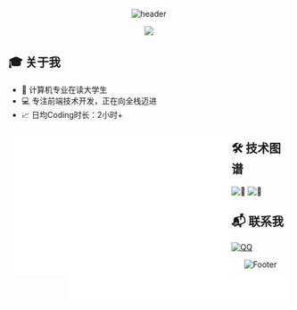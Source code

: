 <div align="center">
  
![header](https://capsule-render.vercel.app/api?type=waving&color=gradient&height=200&section=header&text=嗨👋我是GUjiYN&fontSize=50&animation=fadeIn)

</div>

<div align="center">
    <img src="https://api.moedog.org/count/@GUjiYN.readme" style="height: 65px">
</div>

## 🎓 关于我
- 🏫 计算机专业在读大学生
- 💻 专注前端技术开发，正在向全栈迈进
- 📈 日均Coding时长：2小时+




<div>
    <img align="left" width="400" alt="🦑" src="metrics.plugin.isocalendar.fullyear.svg">
    <img align="right" width="400" alt="🦑" src="metrics.plugin.wakatime.svg">
</div>




## 🛠️ 技术图谱
<div>
    <img height="125" alt="🦑" src="https://skillicons.dev/icons?i=java,go,ts,js,html,css,c,cpp,md,spring,vite,vue,react,nginx,nodejs,tailwind,maven,npm,mysql,jquerycmake&perline=12">
    <img height="125" alt="🦑" src="https://skillicons.dev/icons?i=idea,webstorm,clion,phpstorm,pycharm,androidstudio,docker,visualstudio,vscode,eclipse,arduino,postman,obsidian,github,gitlab,git,windows,linux,ubuntukali&perline=12">
</div>




## 📬 联系我
[![QQ](https://img.shields.io/badge/QQ-2946459904-eb1923?style=flat-square&logo=tencent-qq)](http://wpa.qq.com/msgrd?v=3&uin=2946459904&site=qq)

<div align="center">
  
![Footer](https://capsule-render.vercel.app/api?type=waving&color=gradient&height=150&section=footer)

</div>